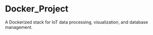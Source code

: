 # Docker_Project
A Dockerized stack for IoT data processing, visualization, and database management.
